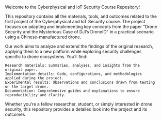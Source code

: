 Welcome to the Cyberphysical and IoT Security Course Repository!

This repository contains all the materials, tools, and outcomes related to the first project of the Cyberphysical and IoT Security course. The project focuses on adapting and implementing key concepts from the paper "Drone Security and the Mysterious Case of DJI’s DroneID" in a practical scenario using a Chinese-manufactured drone.

Our work aims to analyze and extend the findings of the original research, applying them to a new platform while exploring security challenges specific to drone ecosystems. You’ll find:

    Research materials: Summaries, analyses, and insights from the original paper.
    Implementation details: Code, configurations, and methodologies applied during the project.
    Experimental results: Observations and conclusions drawn from testing on the target drone.
    Documentation: Comprehensive guides and explanations to ensure reproducibility and clarity.

Whether you're a fellow researcher, student, or simply interested in drone security, this repository provides a detailed look into the project and its outcomes
